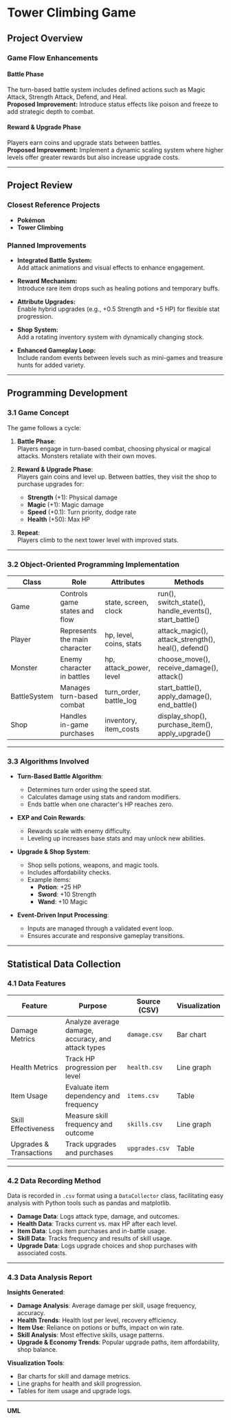 # Tower Climbing Game

## Project Overview

### Game Flow Enhancements

#### Battle Phase
The turn-based battle system includes defined actions such as Magic Attack, Strength Attack, Defend, and Heal.  
**Proposed Improvement:** Introduce status effects like poison and freeze to add strategic depth to combat.

#### Reward & Upgrade Phase
Players earn coins and upgrade stats between battles.  
**Proposed Improvement:** Implement a dynamic scaling system where higher levels offer greater rewards but also increase upgrade costs.

---

## Project Review

### Closest Reference Projects
- **Pokémon**
- **Tower Climbing**

### Planned Improvements

- **Integrated Battle System:**  
  Add attack animations and visual effects to enhance engagement.

- **Reward Mechanism:**  
  Introduce rare item drops such as healing potions and temporary buffs.

- **Attribute Upgrades:**  
  Enable hybrid upgrades (e.g., +0.5 Strength and +5 HP) for flexible stat progression.

- **Shop System:**  
  Add a rotating inventory system with dynamically changing stock.

- **Enhanced Gameplay Loop:**  
  Include random events between levels such as mini-games and treasure hunts for added variety.

---

## Programming Development

### 3.1 Game Concept

The game follows a cycle:

1. **Battle Phase**:  
   Players engage in turn-based combat, choosing physical or magical attacks. Monsters retaliate with their own moves.

2. **Reward & Upgrade Phase**:  
   Players gain coins and level up. Between battles, they visit the shop to purchase upgrades for:
   - **Strength** (+1): Physical damage
   - **Magic** (+1): Magic damage
   - **Speed** (+0.1): Turn priority, dodge rate
   - **Health** (+50): Max HP

3. **Repeat**:  
   Players climb to the next tower level with improved stats.

---

### 3.2 Object-Oriented Programming Implementation

| Class         | Role                             | Attributes                        | Methods                                                  |
|---------------|----------------------------------|-----------------------------------|----------------------------------------------------------|
| Game          | Controls game states and flow    | state, screen, clock              | run(), switch_state(), handle_events(), start_battle()  |
| Player        | Represents the main character     | hp, level, coins, stats           | attack_magic(), attack_strength(), heal(), defend()     |
| Monster       | Enemy character in battles        | hp, attack_power, level           | choose_move(), receive_damage(), attack()               |
| BattleSystem  | Manages turn-based combat         | turn_order, battle_log            | start_battle(), apply_damage(), end_battle()            |
| Shop          | Handles in-game purchases         | inventory, item_costs             | display_shop(), purchase_item(), apply_upgrade()        |

---

### 3.3 Algorithms Involved

- **Turn-Based Battle Algorithm**:
  - Determines turn order using the speed stat.
  - Calculates damage using stats and random modifiers.
  - Ends battle when one character's HP reaches zero.

- **EXP and Coin Rewards**:
  - Rewards scale with enemy difficulty.
  - Leveling up increases base stats and may unlock new abilities.

- **Upgrade & Shop System**:
  - Shop sells potions, weapons, and magic tools.
  - Includes affordability checks.
  - Example items:
    - **Potion**: +25 HP
    - **Sword**: +10 Strength
    - **Wand**: +10 Magic

- **Event-Driven Input Processing**:
  - Inputs are managed through a validated event loop.
  - Ensures accurate and responsive gameplay transitions.

---

## Statistical Data Collection

### 4.1 Data Features

| Feature                | Purpose                                             | Source (CSV)             | Visualization           |
|------------------------|-----------------------------------------------------|--------------------------|-------------------------|
| Damage Metrics         | Analyze average damage, accuracy, and attack types  | `damage.csv`             | Bar chart               |
| Health Metrics         | Track HP progression per level                      | `health.csv`             | Line graph              |
| Item Usage             | Evaluate item dependency and frequency              | `items.csv`              | Table                   |
| Skill Effectiveness    | Measure skill frequency and outcome                 | `skills.csv`             | Line graph              |
| Upgrades & Transactions| Track upgrades and purchases                        | `upgrades.csv`           | Table                   |

---

### 4.2 Data Recording Method

Data is recorded in `.csv` format using a `DataCollector` class, facilitating easy analysis with Python tools such as pandas and matplotlib.

- **Damage Data**: Logs attack type, damage, and outcomes.
- **Health Data**: Tracks current vs. max HP after each level.
- **Item Data**: Logs item purchases and in-battle usage.
- **Skill Data**: Tracks frequency and results of skill usage.
- **Upgrade Data**: Logs upgrade choices and shop purchases with associated costs.

---

### 4.3 Data Analysis Report

**Insights Generated**:

- **Damage Analysis**: Average damage per skill, usage frequency, accuracy.
- **Health Trends**: Health lost per level, recovery efficiency.
- **Item Use**: Reliance on potions or buffs, impact on win rate.
- **Skill Analysis**: Most effective skills, usage patterns.
- **Upgrade & Economy Trends**: Popular upgrade paths, item affordability, shop balance.

**Visualization Tools**:
- Bar charts for skill and damage metrics.
- Line graphs for health and skill progression.
- Tables for item usage and upgrade logs.

---

**UML**

